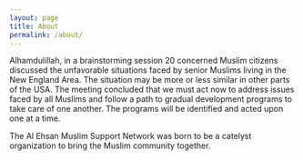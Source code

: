 ```yaml
---
layout: page
title: About
permalink: /about/
---
```


Alhamdulillah, in a brainstorming session 20 concerned Muslim citizens discussed the unfavorable situations faced by senior Muslims living in the New England Area. The situation may be more or less similar in other parts of the USA. The meeting concluded that we must act now to address issues faced by all Muslims and follow a path to gradual development programs to take care of one another. The programs will be identified and acted upon one at a time.

The Al Ehsan Muslim Support Network was born to be a catelyst organization to bring the Muslim community together.
